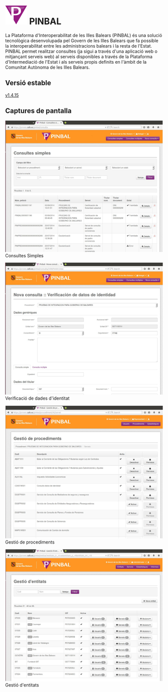 # ![Logo](https://github.com/GovernIB/pinbal/raw/master/assets/pinbal_logo.png) PINBAL

La Plataforma d'Interoperabilitat de les Illes Balears (PINBAL) és una solució tecnològica desenvolupada pel Govern de les Illes Balears que fa possible la interoperabilitat entre les administracions balears i la resta de l'Estat. PINBAL permet realitzar consultes (ja sigui a través d'una aplicació web o mitjançant serveis web) al serveis disponibles a través de la Plataforma d'Intermediació de l'Estat i als serveis propis definits en l'àmbit de la Comunitat Autònoma de les Illes Balears.

## <a name="v_estable"></a> Versió estable
[v1.4.15](https://github.com/GovernIB/pinbal/releases/tag/v1.4.15)

## <a name="captures"></a> Captures de pantalla

![Consultes Simples](https://github.com/GovernIB/pinbal/raw/master/assets/1.jpeg)<br/>
Consultes Simples

![Verificació de dades d'identitat](https://github.com/GovernIB/pinbal/raw/master/assets/2.jpeg)<br/>
Verificació de dades d'identitat

![Gestió de procediments](https://github.com/GovernIB/pinbal/raw/master/assets/3.jpeg)<br/>
Gestió de procediments

![Gestió d'entitats](https://github.com/GovernIB/pinbal/raw/master/assets/4.jpeg)<br/>
Gestió d'entitats
